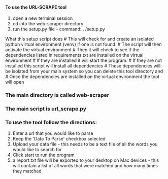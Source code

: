 #### To use the URL-SCRAPE tool

1. open a new terminal session
2. cd into the web-scraper directory
3. run the setup.py file  -  command:  . /setup.py

What this setup script does
    # This will check for and create an isolated python virtual environment (venv) if one is not found.
    # The script will then activate the virtual environment
    # Then it will check to see if the dependencies listed in requirements.txt are installed on the virtual environment
    # If they are installed it will start the program. 
    # If they are not installed this script will install all dependencies
    # These dependencies will be isolated from your main system so you can delete this tool directory and
    # Once the dependencies are installed on the virtual environment the tool will open 


### The main directory is called web-scraper 
### The main script is url_scrape.py


### To use the tool follow the directions:

1. Enter a url that you would like to parse
2. Keep the 'Data To Parse' checkbox selected
3. Upload your data file - this needs to be a text file of all the words you would like to search for
4. Click start to run the program
5. a report.txt file will be exported to your desktop on Mac devices - this will contain a list of all words that were matched and how many
   times they matched






